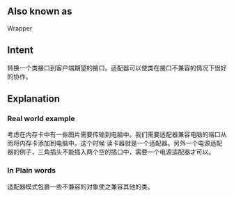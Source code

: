 ## Also known as

Wrapper

## Intent

转换一个类接口到客户端期望的接口。适配器可以使类在接口不兼容的情况下很好的协作。

## Explanation

### Real world example

考虑在内存卡中有一些图片需要传输到电脑中。我们需要适配器兼容电脑的端口从而将内存卡添加到电脑中。这个时候
读卡器就是一个适配器。另外一个电源适配器的例子，三角插头不能插入两个空的插口中，需要一个电源适配器才可以。

### In Plain words

适配器模式包裹一些不兼容的对象使之兼容其他的类。

